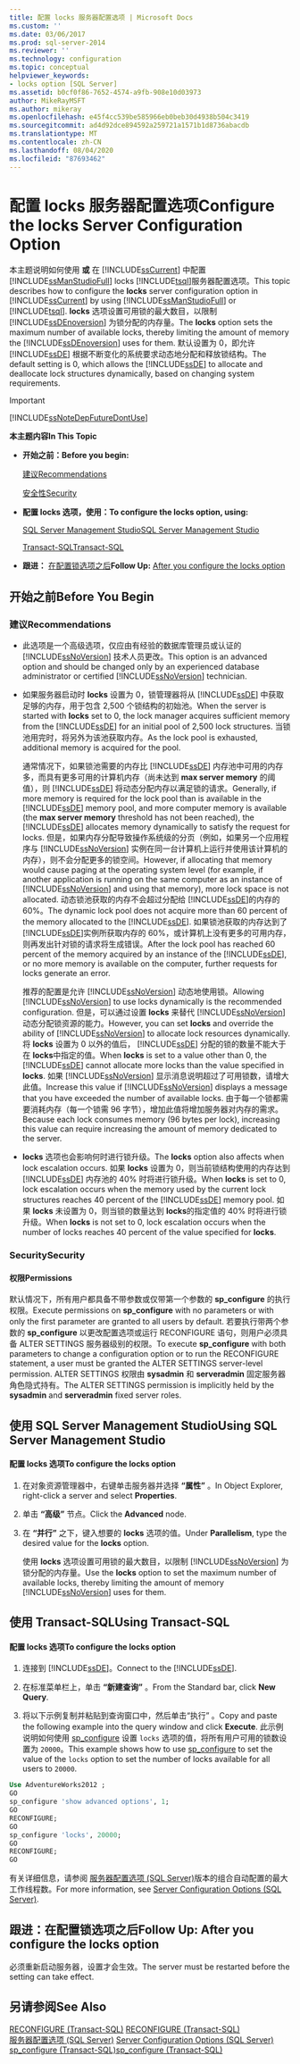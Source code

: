 ```yaml
---
title: 配置 locks 服务器配置选项 | Microsoft Docs
ms.custom: ''
ms.date: 03/06/2017
ms.prod: sql-server-2014
ms.reviewer: ''
ms.technology: configuration
ms.topic: conceptual
helpviewer_keywords:
- locks option [SQL Server]
ms.assetid: b0cf0f86-7652-4574-a9fb-908e10d03973
author: MikeRayMSFT
ms.author: mikeray
ms.openlocfilehash: e45f4cc539be585966eb0beb30d4938b504c3419
ms.sourcegitcommit: ad4d92dce894592a259721a1571b1d8736abacdb
ms.translationtype: MT
ms.contentlocale: zh-CN
ms.lasthandoff: 08/04/2020
ms.locfileid: "87693462"
---
```

# <a name="configure-the-locks-server-configuration-option"></a><span data-ttu-id="47e3c-102">配置 locks 服务器配置选项</span><span class="sxs-lookup"><span data-stu-id="47e3c-102">Configure the locks Server Configuration Option</span></span>
  <span data-ttu-id="47e3c-103">本主题说明如何使用 **或** 在 [!INCLUDE[ssCurrent](../../includes/sscurrent-md.md)] 中配置 [!INCLUDE[ssManStudioFull](../../includes/ssmanstudiofull-md.md)] locks [!INCLUDE[tsql](../../includes/tsql-md.md)]服务器配置选项。</span><span class="sxs-lookup"><span data-stu-id="47e3c-103">This topic describes how to configure the **locks** server configuration option in [!INCLUDE[ssCurrent](../../includes/sscurrent-md.md)] by using [!INCLUDE[ssManStudioFull](../../includes/ssmanstudiofull-md.md)] or [!INCLUDE[tsql](../../includes/tsql-md.md)].</span></span> <span data-ttu-id="47e3c-104">**locks** 选项设置可用锁的最大数目，以限制 [!INCLUDE[ssDEnoversion](../../includes/ssdenoversion-md.md)] 为锁分配的内存量。</span><span class="sxs-lookup"><span data-stu-id="47e3c-104">The **locks** option sets the maximum number of available locks, thereby limiting the amount of memory the [!INCLUDE[ssDEnoversion](../../includes/ssdenoversion-md.md)] uses for them.</span></span> <span data-ttu-id="47e3c-105">默认设置为 0，即允许 [!INCLUDE[ssDE](../../includes/ssde-md.md)] 根据不断变化的系统要求动态地分配和释放锁结构。</span><span class="sxs-lookup"><span data-stu-id="47e3c-105">The default setting is 0, which allows the [!INCLUDE[ssDE](../../includes/ssde-md.md)] to allocate and deallocate lock structures dynamically, based on changing system requirements.</span></span>  
  
> [!IMPORTANT]  
>  [!INCLUDE[ssNoteDepFutureDontUse](../../includes/ssnotedepfuturedontuse-md.md)]  
  
 <span data-ttu-id="47e3c-106">**本主题内容**</span><span class="sxs-lookup"><span data-stu-id="47e3c-106">**In This Topic**</span></span>  
  
-   <span data-ttu-id="47e3c-107">**开始之前：**</span><span class="sxs-lookup"><span data-stu-id="47e3c-107">**Before you begin:**</span></span>  
  
     [<span data-ttu-id="47e3c-108">建议</span><span class="sxs-lookup"><span data-stu-id="47e3c-108">Recommendations</span></span>](#Recommendations)  
  
     [<span data-ttu-id="47e3c-109">安全性</span><span class="sxs-lookup"><span data-stu-id="47e3c-109">Security</span></span>](#Security)  
  
-   <span data-ttu-id="47e3c-110">**配置 locks 选项，使用：**</span><span class="sxs-lookup"><span data-stu-id="47e3c-110">**To configure the locks option, using:**</span></span>  
  
     [<span data-ttu-id="47e3c-111">SQL Server Management Studio</span><span class="sxs-lookup"><span data-stu-id="47e3c-111">SQL Server Management Studio</span></span>](#SSMSProcedure)  
  
     [<span data-ttu-id="47e3c-112">Transact-SQL</span><span class="sxs-lookup"><span data-stu-id="47e3c-112">Transact-SQL</span></span>](#TsqlProcedure)  
  
-   <span data-ttu-id="47e3c-113">**跟进：** [在配置锁选项之后](#FollowUp)</span><span class="sxs-lookup"><span data-stu-id="47e3c-113">**Follow Up:**  [After you configure the locks option](#FollowUp)</span></span>  
  
##  <a name="before-you-begin"></a><a name="BeforeYouBegin"></a> <span data-ttu-id="47e3c-114">开始之前</span><span class="sxs-lookup"><span data-stu-id="47e3c-114">Before You Begin</span></span>  
  
###  <a name="recommendations"></a><a name="Recommendations"></a> <span data-ttu-id="47e3c-115">建议</span><span class="sxs-lookup"><span data-stu-id="47e3c-115">Recommendations</span></span>  
  
-   <span data-ttu-id="47e3c-116">此选项是一个高级选项，仅应由有经验的数据库管理员或认证的 [!INCLUDE[ssNoVersion](../../includes/ssnoversion-md.md)] 技术人员更改。</span><span class="sxs-lookup"><span data-stu-id="47e3c-116">This option is an advanced option and should be changed only by an experienced database administrator or certified [!INCLUDE[ssNoVersion](../../includes/ssnoversion-md.md)] technician.</span></span>  
  
-   <span data-ttu-id="47e3c-117">如果服务器启动时 **locks** 设置为 0，锁管理器将从 [!INCLUDE[ssDE](../../includes/ssde-md.md)] 中获取足够的内存，用于包含 2,500 个锁结构的初始池。</span><span class="sxs-lookup"><span data-stu-id="47e3c-117">When the server is started with **locks** set to 0, the lock manager acquires sufficient memory from the [!INCLUDE[ssDE](../../includes/ssde-md.md)] for an initial pool of 2,500 lock structures.</span></span> <span data-ttu-id="47e3c-118">当锁池用完时，将另外为该池获取内存。</span><span class="sxs-lookup"><span data-stu-id="47e3c-118">As the lock pool is exhausted, additional memory is acquired for the pool.</span></span>  
  
     <span data-ttu-id="47e3c-119">通常情况下，如果锁池需要的内存比 [!INCLUDE[ssDE](../../includes/ssde-md.md)] 内存池中可用的内存多，而具有更多可用的计算机内存（尚未达到 **max server memory** 的阈值），则 [!INCLUDE[ssDE](../../includes/ssde-md.md)] 将动态分配内存以满足锁的请求。</span><span class="sxs-lookup"><span data-stu-id="47e3c-119">Generally, if more memory is required for the lock pool than is available in the [!INCLUDE[ssDE](../../includes/ssde-md.md)] memory pool, and more computer memory is available (the **max server memory** threshold has not been reached), the [!INCLUDE[ssDE](../../includes/ssde-md.md)] allocates memory dynamically to satisfy the request for locks.</span></span> <span data-ttu-id="47e3c-120">但是，如果内存分配导致操作系统级的分页（例如，如果另一个应用程序与 [!INCLUDE[ssNoVersion](../../includes/ssnoversion-md.md)] 实例在同一台计算机上运行并使用该计算机的内存），则不会分配更多的锁空间。</span><span class="sxs-lookup"><span data-stu-id="47e3c-120">However, if allocating that memory would cause paging at the operating system level (for example, if another application is running on the same computer as an instance of [!INCLUDE[ssNoVersion](../../includes/ssnoversion-md.md)] and using that memory), more lock space is not allocated.</span></span> <span data-ttu-id="47e3c-121">动态锁池获取的内存不会超过分配给 [!INCLUDE[ssDE](../../includes/ssde-md.md)]的内存的 60%。</span><span class="sxs-lookup"><span data-stu-id="47e3c-121">The dynamic lock pool does not acquire more than 60 percent of the memory allocated to the [!INCLUDE[ssDE](../../includes/ssde-md.md)].</span></span> <span data-ttu-id="47e3c-122">如果锁池获取的内存达到了 [!INCLUDE[ssDE](../../includes/ssde-md.md)]实例所获取内存的 60%，或计算机上没有更多的可用内存，则再发出针对锁的请求将生成错误。</span><span class="sxs-lookup"><span data-stu-id="47e3c-122">After the lock pool has reached 60 percent of the memory acquired by an instance of the [!INCLUDE[ssDE](../../includes/ssde-md.md)], or no more memory is available on the computer, further requests for locks generate an error.</span></span>  
  
     <span data-ttu-id="47e3c-123">推荐的配置是允许 [!INCLUDE[ssNoVersion](../../includes/ssnoversion-md.md)] 动态地使用锁。</span><span class="sxs-lookup"><span data-stu-id="47e3c-123">Allowing [!INCLUDE[ssNoVersion](../../includes/ssnoversion-md.md)] to use locks dynamically is the recommended configuration.</span></span> <span data-ttu-id="47e3c-124">但是，可以通过设置 **locks** 来替代 [!INCLUDE[ssNoVersion](../../includes/ssnoversion-md.md)] 动态分配锁资源的能力。</span><span class="sxs-lookup"><span data-stu-id="47e3c-124">However, you can set **locks** and override the ability of [!INCLUDE[ssNoVersion](../../includes/ssnoversion-md.md)] to allocate lock resources dynamically.</span></span> <span data-ttu-id="47e3c-125">将 **locks** 设置为 0 以外的值后， [!INCLUDE[ssDE](../../includes/ssde-md.md)] 分配的锁的数量不能大于在 **locks**中指定的值。</span><span class="sxs-lookup"><span data-stu-id="47e3c-125">When **locks** is set to a value other than 0, the [!INCLUDE[ssDE](../../includes/ssde-md.md)] cannot allocate more locks than the value specified in **locks**.</span></span> <span data-ttu-id="47e3c-126">如果 [!INCLUDE[ssNoVersion](../../includes/ssnoversion-md.md)] 显示消息说明超过了可用锁数，请增大此值。</span><span class="sxs-lookup"><span data-stu-id="47e3c-126">Increase this value if [!INCLUDE[ssNoVersion](../../includes/ssnoversion-md.md)] displays a message that you have exceeded the number of available locks.</span></span> <span data-ttu-id="47e3c-127">由于每一个锁都需要消耗内存（每一个锁需 96 字节），增加此值将增加服务器对内存的需求。</span><span class="sxs-lookup"><span data-stu-id="47e3c-127">Because each lock consumes memory (96 bytes per lock), increasing this value can require increasing the amount of memory dedicated to the server.</span></span>  
  
-   <span data-ttu-id="47e3c-128">**locks** 选项也会影响何时进行锁升级。</span><span class="sxs-lookup"><span data-stu-id="47e3c-128">The **locks** option also affects when lock escalation occurs.</span></span> <span data-ttu-id="47e3c-129">如果 **locks** 设置为 0，则当前锁结构使用的内存达到 [!INCLUDE[ssDE](../../includes/ssde-md.md)] 内存池的 40% 时将进行锁升级。</span><span class="sxs-lookup"><span data-stu-id="47e3c-129">When **locks** is set to 0, lock escalation occurs when the memory used by the current lock structures reaches 40 percent of the [!INCLUDE[ssDE](../../includes/ssde-md.md)] memory pool.</span></span> <span data-ttu-id="47e3c-130">如果 **locks** 未设置为 0，则当锁的数量达到 **locks**的指定值的 40% 时将进行锁升级。</span><span class="sxs-lookup"><span data-stu-id="47e3c-130">When **locks** is not set to 0, lock escalation occurs when the number of locks reaches 40 percent of the value specified for **locks**.</span></span>  
  
###  <a name="security"></a><a name="Security"></a> <span data-ttu-id="47e3c-131">Security</span><span class="sxs-lookup"><span data-stu-id="47e3c-131">Security</span></span>  
  
####  <a name="permissions"></a><a name="Permissions"></a> <span data-ttu-id="47e3c-132">权限</span><span class="sxs-lookup"><span data-stu-id="47e3c-132">Permissions</span></span>  
 <span data-ttu-id="47e3c-133">默认情况下，所有用户都具备不带参数或仅带第一个参数的 **sp_configure** 的执行权限。</span><span class="sxs-lookup"><span data-stu-id="47e3c-133">Execute permissions on **sp_configure** with no parameters or with only the first parameter are granted to all users by default.</span></span> <span data-ttu-id="47e3c-134">若要执行带两个参数的 **sp_configure** 以更改配置选项或运行 RECONFIGURE 语句，则用户必须具备 ALTER SETTINGS 服务器级别的权限。</span><span class="sxs-lookup"><span data-stu-id="47e3c-134">To execute **sp_configure** with both parameters to change a configuration option or to run the RECONFIGURE statement, a user must be granted the ALTER SETTINGS server-level permission.</span></span> <span data-ttu-id="47e3c-135">ALTER SETTINGS 权限由 **sysadmin** 和 **serveradmin** 固定服务器角色隐式持有。</span><span class="sxs-lookup"><span data-stu-id="47e3c-135">The ALTER SETTINGS permission is implicitly held by the **sysadmin** and **serveradmin** fixed server roles.</span></span>  
  
##  <a name="using-sql-server-management-studio"></a><a name="SSMSProcedure"></a> <span data-ttu-id="47e3c-136">使用 SQL Server Management Studio</span><span class="sxs-lookup"><span data-stu-id="47e3c-136">Using SQL Server Management Studio</span></span>  
  
#### <a name="to-configure-the-locks-option"></a><span data-ttu-id="47e3c-137">配置 locks 选项</span><span class="sxs-lookup"><span data-stu-id="47e3c-137">To configure the locks option</span></span>  
  
1.  <span data-ttu-id="47e3c-138">在对象资源管理器中，右键单击服务器并选择 **“属性”** 。</span><span class="sxs-lookup"><span data-stu-id="47e3c-138">In Object Explorer, right-click a server and select **Properties**.</span></span>  
  
2.  <span data-ttu-id="47e3c-139">单击 **“高级”** 节点。</span><span class="sxs-lookup"><span data-stu-id="47e3c-139">Click the **Advanced** node.</span></span>  
  
3.  <span data-ttu-id="47e3c-140">在 **“并行”** 之下，键入想要的 **locks** 选项的值。</span><span class="sxs-lookup"><span data-stu-id="47e3c-140">Under **Parallelism**, type the desired value for the **locks** option.</span></span>  
  
     <span data-ttu-id="47e3c-141">使用 **locks** 选项设置可用锁的最大数目，以限制 [!INCLUDE[ssNoVersion](../../includes/ssnoversion-md.md)] 为锁分配的内存量。</span><span class="sxs-lookup"><span data-stu-id="47e3c-141">Use the **locks** option to set the maximum number of available locks, thereby limiting the amount of memory [!INCLUDE[ssNoVersion](../../includes/ssnoversion-md.md)] uses for them.</span></span>  
  
##  <a name="using-transact-sql"></a><a name="TsqlProcedure"></a> <span data-ttu-id="47e3c-142">使用 Transact-SQL</span><span class="sxs-lookup"><span data-stu-id="47e3c-142">Using Transact-SQL</span></span>  
  
#### <a name="to-configure-the-locks-option"></a><span data-ttu-id="47e3c-143">配置 locks 选项</span><span class="sxs-lookup"><span data-stu-id="47e3c-143">To configure the locks option</span></span>  
  
1.  <span data-ttu-id="47e3c-144">连接到 [!INCLUDE[ssDE](../../includes/ssde-md.md)]。</span><span class="sxs-lookup"><span data-stu-id="47e3c-144">Connect to the [!INCLUDE[ssDE](../../includes/ssde-md.md)].</span></span>  
  
2.  <span data-ttu-id="47e3c-145">在标准菜单栏上，单击 **“新建查询”** 。</span><span class="sxs-lookup"><span data-stu-id="47e3c-145">From the Standard bar, click **New Query**.</span></span>  
  
3.  <span data-ttu-id="47e3c-146">将以下示例复制并粘贴到查询窗口中，然后单击“执行” 。</span><span class="sxs-lookup"><span data-stu-id="47e3c-146">Copy and paste the following example into the query window and click **Execute**.</span></span> <span data-ttu-id="47e3c-147">此示例说明如何使用 [sp_configure](/sql/relational-databases/system-stored-procedures/sp-configure-transact-sql) 设置 `locks` 选项的值，将所有用户可用的锁数设置为 `20000`。</span><span class="sxs-lookup"><span data-stu-id="47e3c-147">This example shows how to use [sp_configure](/sql/relational-databases/system-stored-procedures/sp-configure-transact-sql) to set the value of the `locks` option to set the number of locks available for all users to `20000`.</span></span>  
  
```sql  
Use AdventureWorks2012 ;  
GO  
sp_configure 'show advanced options', 1;  
GO  
RECONFIGURE;  
GO  
sp_configure 'locks', 20000;  
GO  
RECONFIGURE;  
GO  
```  
  
 <span data-ttu-id="47e3c-148">有关详细信息，请参阅 [服务器配置选项 (SQL Server)](server-configuration-options-sql-server.md)版本的组合自动配置的最大工作线程数。</span><span class="sxs-lookup"><span data-stu-id="47e3c-148">For more information, see [Server Configuration Options &#40;SQL Server&#41;](server-configuration-options-sql-server.md).</span></span>  
  
##  <a name="follow-up-after-you-configure-the-locks-option"></a><a name="FollowUp"></a> <span data-ttu-id="47e3c-149">跟进：在配置锁选项之后</span><span class="sxs-lookup"><span data-stu-id="47e3c-149">Follow Up: After you configure the locks option</span></span>  
 <span data-ttu-id="47e3c-150">必须重新启动服务器，设置才会生效。</span><span class="sxs-lookup"><span data-stu-id="47e3c-150">The server must be restarted before the setting can take effect.</span></span>  
  
## <a name="see-also"></a><span data-ttu-id="47e3c-151">另请参阅</span><span class="sxs-lookup"><span data-stu-id="47e3c-151">See Also</span></span>  
 <span data-ttu-id="47e3c-152">[RECONFIGURE (Transact-SQL)](/sql/t-sql/language-elements/reconfigure-transact-sql) </span><span class="sxs-lookup"><span data-stu-id="47e3c-152">[RECONFIGURE &#40;Transact-SQL&#41;](/sql/t-sql/language-elements/reconfigure-transact-sql) </span></span>  
 <span data-ttu-id="47e3c-153">[服务器配置选项 (SQL Server)](server-configuration-options-sql-server.md) </span><span class="sxs-lookup"><span data-stu-id="47e3c-153">[Server Configuration Options &#40;SQL Server&#41;](server-configuration-options-sql-server.md) </span></span>  
 [<span data-ttu-id="47e3c-154">sp_configure &#40;Transact-SQL&#41;</span><span class="sxs-lookup"><span data-stu-id="47e3c-154">sp_configure &#40;Transact-SQL&#41;</span></span>](/sql/relational-databases/system-stored-procedures/sp-configure-transact-sql)  
  
  
